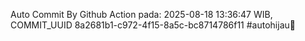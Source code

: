 Auto Commit By Github Action pada: 2025-08-18 13:36:47 WIB, COMMIT_UUID 8a2681b1-c972-4f15-8a5c-bc8714786f11 #autohijau🗿
